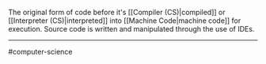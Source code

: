 The original form of code before it's [[Compiler (CS)|compiled]] or [[Interpreter (CS)|interpreted]] into [[Machine Code|machine code]] for execution. Source code is written and manipulated through the use of IDEs. 

---
#computer-science 